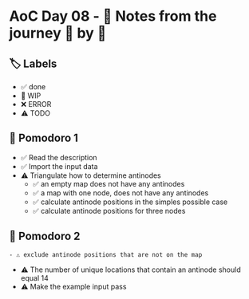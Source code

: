 # AoC Day 08 - 📝 Notes from the journey 🍅 by 🍅

## 🏷️ Labels

- ✅ done
- 🚧 WIP
- ❌ ERROR
- ⚠️ TODO

## 🍅 Pomodoro 1
- ✅ Read the description
- ✅ Import the input data
- ⚠️ Triangulate how to determine antinodes
    - ✅ an empty map does not have any antinodes
    - ✅ a map with one node, does not have any antinodes
    - ✅ calculate antinode positions in the simples possible case
    - ✅ calculate antinode positions for three nodes
    
## 🍅 Pomodoro 2    
    - ⚠️ exclude antinode positions that are not on the map
- ⚠️ The number of unique locations that contain an antinode should equal 14
- ⚠️ Make the example input pass
